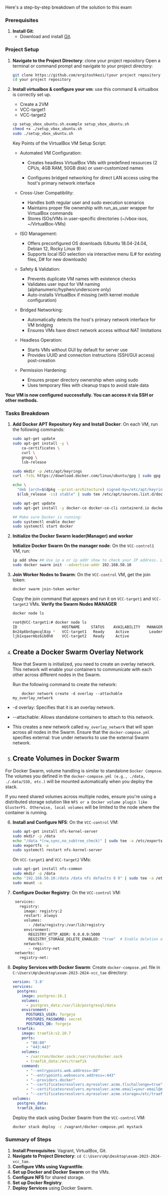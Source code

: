 Here's a step-by-step breakdown of the solution to this exam

### Prerequisites

1. **Install Git**:
   - Download and install [Git](https://git-scm.com/downloads).

### Project Setup

1. **Navigate to the Project Directory**: 
clone your project repository Open a terminal or command prompt and navigate to your project directory:
   ```sh
   git clone https://github.com/ergitoshkezi/(your project repository name).git
   cd your project repository
   ```

2. **Install virtualbox & configure your vm**:
   use this command & virtualbox is correctly set up.
   -    Create a 2VM 
      - VCC-target1
      - VCC-target2
   ```sh
   cp setup_vbox_ubuntu.sh.example setup_vbox_ubuntu.sh
   chmod +x ./setup_vbox_ubuntu.sh
   sudo ./setup_vbox_ubuntu.sh
   ```
   Key Points of the VirtualBox VM Setup Script:
   - Automated VM Configuration:
     - Creates headless VirtualBox VMs with predefined resources (2 CPUs, 4GB RAM, 50GB disk) or user-customized names

     - Configures bridged networking for direct LAN access using the host's primary network interface
   - Cross-User Compatibility:
     - Handles both regular user and sudo execution scenarios
     - Maintains proper file ownership with run_as_user wrapper for VirtualBox commands
     - Stores ISOs/VMs in user-specific directories (~/vbox-isos, ~/VirtualBox-VMs)

   - ISO Management:
     - Offers preconfigured OS downloads (Ubuntu 18.04-24.04, Debian 12, Rocky Linux 9)
     - Supports local ISO selection via interactive menu (L# for existing files, D# for new downloads)

   - Safety & Validation:
     - Prevents duplicate VM names with existence checks
     - Validates user input for VM naming (alphanumeric/hyphen/underscore only)
     - Auto-installs VirtualBox if missing (with kernel module configuration)

   - Bridged Networking:
     - Automatically detects the host's primary network interface for VM bridging
     - Ensures VMs have direct network access without NAT limitations

   - Headless Operation:
     - Starts VMs without GUI by default for server use
     - Provides UUID and connection instructions (SSH/GUI access) post-creation

   - Permission Hardening:
     - Ensures proper directory ownership when using sudo
     - Uses temporary files with cleanup traps to avoid stale data

**Your VM is now configured successfully. You can access it via SSH or other methods.**

### Tasks Breakdown

1. **Add Docker APT Repository Key and Install Docker**:
   On each VM, run the following commands:
   ```sh
   sudo apt-get update
   sudo apt-get install -y \
       ca-certificates \
       curl \
       gnupg \
       lsb-release

   sudo mkdir -p /etc/apt/keyrings
   curl -fsSL https://download.docker.com/linux/ubuntu/gpg | sudo gpg --dearmor -o /etc/apt/keyrings/docker.gpg

   echo \
     "deb [arch=$(dpkg --print-architecture) signed-by=/etc/apt/keyrings/docker.gpg] https://download.docker.com/linux/ubuntu \
     $(lsb_release -cs) stable" | sudo tee /etc/apt/sources.list.d/docker.list > /dev/null

   sudo apt-get update
   sudo apt-get install -y docker-ce docker-ce-cli containerd.io docker-compose-plugin

   ## Make sure Docker is running:
   sudo systemctl enable docker
   sudo systemctl start docker
   ```

2. **Initialize the Docker Swarm leader(Manager) and worker**

   **Initialize Docker Swarm On the manager node**:
   On the `VCC-control1` VM, run:
   ```sh
   ip add show ## Use ip a or ip addr show to check your IP address. Look for the wlp2s0 interface — it might show something like 192.168.50.10.
   sudo docker swarm init --advertise-addr 192.168.50.10
   ```

3. **Join Worker Nodes to Swarm**:
   On the `VCC-control` VM, get the join token:
   ```sh
   docker swarm join-token worker
   ```
   Copy the join command that appears and run it on `VCC-target1` and `VCC-target2` VMs.
   **Verify the Swarm Nodes MANAGER**
   ```sh
   docker node ls

   root@VCC-target1:# docker node ls
   ID                    HOSTNAME     STATUS    AVAILABILITY   MANAGER STATUS   ENGINE VERSION
   8n24p6bn5gmcql8zp *   VCC-target1   Ready     Active         Leader           27.3.1
   ljb1xqaermbz6ib0h0    VCC-target2   Ready     Active                          27.3.1

   ```

4. ## Create a Docker Swarm Overlay Network

   Now that Swarm is initialized, you need to create an overlay network. This network will enable your containers to communicate with each other across different nodes in the Swarm.

   Run the following command to create the network:

   ```shell
       docker network create -d overlay --attachable my_overlay_network
   ```

  - -d overlay: Specifies that it is an overlay network.
  - --attachable: Allows standalone containers to attach to this network.

  - This creates a new network called `my_overlay_network` that will span across all nodes in the Swarm.
  Ensure that the `docker-compose.yml` specifies external: true under networks to use the external Swarm network.

5. ## Create Volumes in Docker Swarm

  For Docker Swarm, volume handling is similar to standalone `Docker Compose`. The volumes you defined in the `docker-compose.yml (e.g., ./data, ./.data/SSO, etc.)` will be mounted automatically when you deploy the stack.

  If you need shared volumes across multiple nodes, ensure you're using a distributed storage solution like `NFS or a Docker volume plugin like GlusterFS. Otherwise, local volumes` will be limited to the node where the container is running.

6. **Install and Configure NFS**:
   On the `VCC-control` VM:
   ```sh
   sudo apt-get install nfs-kernel-server
   sudo mkdir -p /data
   echo "/data *(rw,sync,no_subtree_check)" | sudo tee -a /etc/exports
   sudo exportfs -a
   sudo systemctl restart nfs-kernel-server
   ```
   On `VCC-target1` and `VCC-target2` VMs:
   ```sh
   sudo apt-get install nfs-common
   sudo mkdir -p /data
   echo "192.168.50.10:/data /data nfs defaults 0 0" | sudo tee -a /etc/fstab
   sudo mount -a
   ```

5. **Configure Docker Registry**:
   On the `VCC-control` VM:
     ```sh
      services:
        registry:
          image: registry:2
          restart: always
          volumes:
            - /data/registry:/var/lib/registry
          environment:
            REGISTRY_HTTP_ADDR: 0.0.0.0:5000
            REGISTRY_STORAGE_DELETE_ENABLED: "true"  # Enable deletion of images
          networks:
            - registry-net
      networks:
        registry-net:
     ```

6. **Deploy Services with Docker Swarm**:
   Create `docker-compose.yml` file in `C:\Users\Hp\Desktop\exam-2023-2024-vcc_tae` directory:
   ```yaml
   version: '3.8'
   services:
     postgres:
       image: postgres:16.1
       volumes:
         - postgres_data:/var/lib/postgresql/data
       environment:
         POSTGRES_USER: forgejo
         POSTGRES_PASSWORD: secret
         POSTGRES_DB: forgejo
     traefik:
       image: traefik:v2.10.7
       ports:
         - "80:80"
         - "443:443"
       volumes:
         - /var/run/docker.sock:/var/run/docker.sock
         - traefik_data:/etc/traefik
       command:
         - "--entrypoints.web.address=:80"
         - "--entrypoints.websecure.address=:443"
         - "--providers.docker"
         - "--certificatesresolvers.myresolver.acme.tlschallenge=true"
         - "--certificatesresolvers.myresolver.acme.email=your-email@example.com"
         - "--certificatesresolvers.myresolver.acme.storage=/etc/traefik/acme.json"
   volumes:
     postgres_data:
     traefik_data:
   ```

   Deploy the stack using Docker Swarm from the `VCC-control` VM:
   ```sh
   docker stack deploy -c /vagrant/docker-compose.yml mystack
   ```

### Summary of Steps

1. **Install Prerequisites**: Vagrant, VirtualBox, Git.
2. **Navigate to Project Directory**: `cd C:\Users\Hp\Desktop\exam-2023-2024-vcc_tae`.
3. **Configure VMs using Vagrantfile**.
4. **Set up Docker and Docker Swarm** on the VMs.
5. **Configure NFS** for shared storage.
6. **Set up Docker Registry**.
7. **Deploy Services** using Docker Swarm.